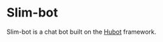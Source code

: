 # Slim-bot

Slim-bot is a chat bot built on the [Hubot][hubot] framework.



[hubot]: http://hubot.github.com